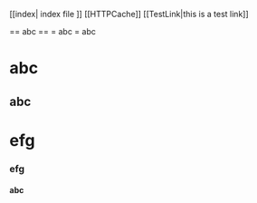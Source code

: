 [[index| index file ]]
[[HTTPCache]]
[[TestLink|this is a test link]]

== abc ==
= abc =
abc
# abc
## abc
# efg
### efg
#### abc
